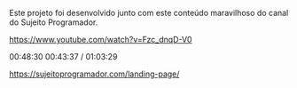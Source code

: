 Este projeto foi desenvolvido junto com este conteúdo maravilhoso do canal do Sujeito Programador.

https://www.youtube.com/watch?v=Fzc_dnqD-V0


00:48:30
00:43:37 / 01:03:29

https://sujeitoprogramador.com/landing-page/